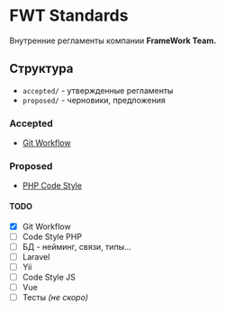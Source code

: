 # FWT Standards

Внутренние регламенты компании **FrameWork Team.**

## Структура
* `accepted/` - утвержденные регламенты
* `proposed/` - черновики, предложения

### Accepted
* [Git Workflow](accepted/git-workflow.md)

### Proposed
* [PHP Code Style](proposed/php-code-style.md)


#### TODO
- [x] Git Workflow
- [ ] Code Style PHP
- [ ] БД - нейминг, связи, типы...
- [ ] Laravel
- [ ] Yii
- [ ] Code Style JS
- [ ] Vue
- [ ] Тесты _(не скоро)_
